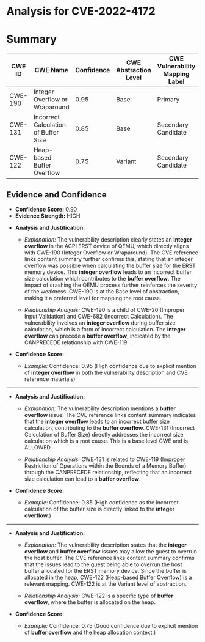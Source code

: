 # Analysis for CVE-2022-4172

# Summary
| CWE ID | CWE Name | Confidence | CWE Abstraction Level | CWE Vulnerability Mapping Label | CWE-Vulnerability Mapping Notes |
|---|---|---|---|---|---|
| CWE-190 | Integer Overflow or Wraparound | 0.95 | Base | Primary | Allowed |
| CWE-131 | Incorrect Calculation of Buffer Size | 0.85 | Base | Secondary Candidate | Allowed |
| CWE-122 | Heap-based Buffer Overflow | 0.75 | Variant | Secondary Candidate | Allowed |

## Evidence and Confidence

*   **Confidence Score:** 0.90
*   **Evidence Strength:** HIGH

- **Analysis and Justification:**  
  - *Explanation:* The vulnerability description clearly states an **integer overflow** in the ACPI ERST device of QEMU, which directly aligns with CWE-190 (Integer Overflow or Wraparound). The CVE reference links content summary further confirms this, stating that an integer overflow was possible when calculating the buffer size for the ERST memory device. This **integer overflow** leads to an incorrect buffer size calculation which contributes to the **buffer overflow**. The impact of crashing the QEMU process further reinforces the severity of the weakness. CWE-190 is at the Base level of abstraction, making it a preferred level for mapping the root cause.
  
  - *Relationship Analysis:* CWE-190 is a child of CWE-20 (Improper Input Validation) and CWE-682 (Incorrect Calculation). The vulnerability involves an **integer overflow** during buffer size calculation, which is a form of incorrect calculation. The **integer overflow** can precede a **buffer overflow**, indicated by the CANPRECEDE relationship with CWE-119.

- **Confidence Score:**  
  - *Example:* Confidence: 0.95 (High confidence due to explicit mention of **integer overflow** in both the vulnerability description and CVE reference materials)

---

- **Analysis and Justification:**  
  - *Explanation:* The vulnerability description mentions a **buffer overflow** issue. The CVE reference links content summary indicates that the **integer overflow** leads to an incorrect buffer size calculation, contributing to the **buffer overflow**. CWE-131 (Incorrect Calculation of Buffer Size) directly addresses the incorrect size calculation which is a root cause. This is a base level CWE and is ALLOWED.
  
  - *Relationship Analysis:* CWE-131 is related to CWE-119 (Improper Restriction of Operations within the Bounds of a Memory Buffer) through the CANPRECEDE relationship, reflecting that an incorrect size calculation can lead to a **buffer overflow**.

- **Confidence Score:**  
  - *Example:* Confidence: 0.85 (High confidence as the incorrect calculation of the buffer size is directly linked to the **integer overflow**.)

---

- **Analysis and Justification:**  
  - *Explanation:* The vulnerability description states that the **integer overflow** and **buffer overflow** issues may allow the guest to overrun the host buffer. The CVE reference links content summary confirms that the issues lead to the guest being able to overrun the host buffer allocated for the ERST memory device. Since the buffer is allocated in the heap, CWE-122 (Heap-based Buffer Overflow) is a relevant mapping. CWE-122 is at the Variant level of abstraction.
  
  - *Relationship Analysis:* CWE-122 is a specific type of **buffer overflow**, where the buffer is allocated on the heap.

- **Confidence Score:**  
  - *Example:* Confidence: 0.75 (Good confidence due to explicit mention of **buffer overflow** and the heap allocation context.)